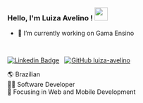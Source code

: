 ### Hello, I'm Luiza Avelino ! <img src="https://media.giphy.com/media/hvRJCLFzcasrR4ia7z/giphy.gif" width="30px">

- 🔭 I’m currently working on Gama Ensino

</br>

[![Linkedin Badge](https://img.shields.io/badge/-LinkedIn-blue?style=flat-square&logo=Linkedin&logoColor=white&link=https://www.linkedin.com/in/luiza-avelino-295142145/)](https://www.linkedin.com/in/luiza-avelino-295142145) &nbsp;
[![GitHub luiza-avelino](https://img.shields.io/github/followers/luiza-avelino?label=follow+me&style=social)](https://github.com/luiza-avelino)

🌎 Brazilian </br>
👨‍💻 Software Developer <br>
🎯 Focusing in Web and Mobile Development </br>
